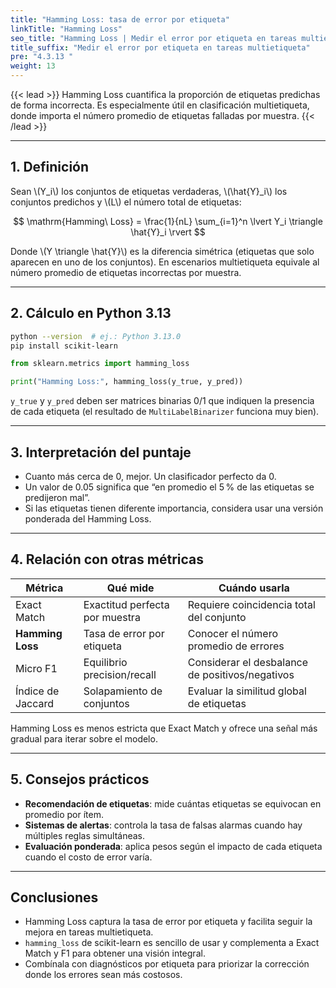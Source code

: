 ```yaml
---
title: "Hamming Loss: tasa de error por etiqueta"
linkTitle: "Hamming Loss"
seo_title: "Hamming Loss | Medir el error por etiqueta en tareas multietiqueta"
title_suffix: "Medir el error por etiqueta en tareas multietiqueta"
pre: "4.3.13 "
weight: 13
---
```


{{< lead >}}
Hamming Loss cuantifica la proporción de etiquetas predichas de forma incorrecta. Es especialmente útil en clasificación multietiqueta, donde importa el número promedio de etiquetas falladas por muestra.
{{< /lead >}}

---

## 1. Definición
Sean \\(Y_i\\) los conjuntos de etiquetas verdaderas, \\(\hat{Y}_i\\) los conjuntos predichos y \\(L\\) el número total de etiquetas:

$$
\mathrm{Hamming\ Loss} = \frac{1}{nL} \sum_{i=1}^n \lvert Y_i \triangle \hat{Y}_i \rvert
$$

Donde \\(Y \triangle \hat{Y}\\) es la diferencia simétrica (etiquetas que solo aparecen en uno de los conjuntos). En escenarios multietiqueta equivale al número promedio de etiquetas incorrectas por muestra.

---

## 2. Cálculo en Python 3.13
```bash
python --version  # ej.: Python 3.13.0
pip install scikit-learn
```

```python
from sklearn.metrics import hamming_loss

print("Hamming Loss:", hamming_loss(y_true, y_pred))
```

`y_true` y `y_pred` deben ser matrices binarias 0/1 que indiquen la presencia de cada etiqueta (el resultado de `MultiLabelBinarizer` funciona muy bien).

---

## 3. Interpretación del puntaje
- Cuanto más cerca de 0, mejor. Un clasificador perfecto da 0.
- Un valor de 0.05 significa que “en promedio el 5 % de las etiquetas se predijeron mal”.
- Si las etiquetas tienen diferente importancia, considera usar una versión ponderada del Hamming Loss.

---

## 4. Relación con otras métricas
| Métrica         | Qué mide                      | Cuándo usarla                                |
| --------------- | ----------------------------- | -------------------------------------------- |
| Exact Match     | Exactitud perfecta por muestra| Requiere coincidencia total del conjunto     |
| **Hamming Loss**| Tasa de error por etiqueta    | Conocer el número promedio de errores        |
| Micro F1        | Equilibrio precision/recall   | Considerar el desbalance de positivos/negativos |
| Índice de Jaccard| Solapamiento de conjuntos    | Evaluar la similitud global de etiquetas     |

Hamming Loss es menos estricta que Exact Match y ofrece una señal más gradual para iterar sobre el modelo.

---

## 5. Consejos prácticos
- **Recomendación de etiquetas**: mide cuántas etiquetas se equivocan en promedio por ítem.
- **Sistemas de alertas**: controla la tasa de falsas alarmas cuando hay múltiples reglas simultáneas.
- **Evaluación ponderada**: aplica pesos según el impacto de cada etiqueta cuando el costo de error varía.

---

## Conclusiones
- Hamming Loss captura la tasa de error por etiqueta y facilita seguir la mejora en tareas multietiqueta.
- `hamming_loss` de scikit-learn es sencillo de usar y complementa a Exact Match y F1 para obtener una visión integral.
- Combínala con diagnósticos por etiqueta para priorizar la corrección donde los errores sean más costosos.
